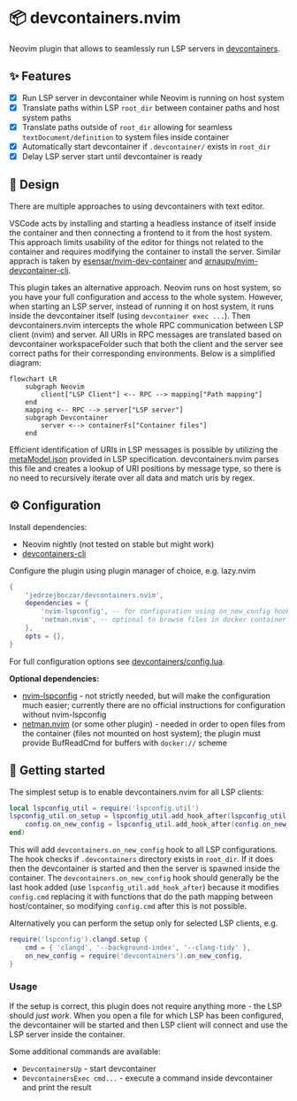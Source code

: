 # 📦 devcontainers.nvim

Neovim plugin that allows to seamlessly run LSP servers in [devcontainers](https://containers.dev).

## ✨ Features

- [x] Run LSP server in devcontainer while Neovim is running on host system
- [x] Translate paths within LSP `root_dir` between container paths and host system paths
- [x] Translate paths outside of `root_dir` allowing for seamless `textDocument/definition` to system files inside container
- [x] Automatically start devcontainer if `.devcontainer/` exists in `root_dir`
- [x] Delay LSP server start until devcontainer is ready

## 📝 Design

There are multiple approaches to using devcontainers with text editor.

VSCode acts by installing and starting a headless instance of itself inside the container and then connecting
a frontend to it from the host system. This approach limits usability of the editor for things not related to
the container and requires modifying the container to install the server.
Similar apprach is taken by [esensar/nvim-dev-container](https://github.com/esensar/nvim-dev-container) and
[arnaupv/nvim-devcontainer-cli](https://github.com/arnaupv/nvim-devcontainer-cli).

This plugin takes an alternative approach. Neovim runs on host system, so you have your full configuration and
access to the whole system. However, when starting an LSP server, instead of running it on host system, it runs inside
the devcontainer itself (using `devcontainer exec ...`). Then devcontainers.nvim intercepts the whole RPC communication
between LSP client (nvim) and server. All URIs in RPC messages are translated based on devcontainer workspaceFolder
such that both the client and the server see correct paths for their corresponding environments.
Below is a simplified diagram:

```mermaid
flowchart LR
    subgraph Neovim
        client["LSP Client"] <-- RPC --> mapping["Path mapping"]
    end
    mapping <-- RPC --> server["LSP server"]
    subgraph Devcontainer
        server <--> containerFs["Container files"]
    end
```

Efficient identification of URIs in LSP messages is possible by utilizing the [metaModel.json](https://microsoft.github.io/language-server-protocol/specifications/lsp/3.17/specification/#metaModel)
provided in LSP specification. devcontainers.nvim parses this file and creates a lookup of URI positions by message
type, so there is no need to recursively iterate over all data and match uris by regex.

## ⚙️ Configuration

Install dependencies:

* Neovim nightly (not tested on stable but might work)
* [devcontainers-cli](https://github.com/devcontainers/cli)

Configure the plugin using plugin manager of choice, e.g. lazy.nvim

```lua
{
    'jedrzejboczar/devcontainers.nvim',
    dependencies = {
        'nvim-lspconfig', -- for configuration using on_new_config hook
        'netman.nvim', -- optional to browse files in docker container
    },
    opts = {},
}
```

For full configuration options see [devcontainers/config.lua](lua/devcontainers/config.lua).

**Optional dependencies:**

* [nvim-lspconfig](https://github.com/neovim/nvim-lspconfig) - not strictly needed, but will make the configuration much easier; currently there are no official instructions for configuration without nvim-lspconfig
* [netman.nvim](https://github.com/miversen33/netman.nvim) (or some other plugin) - needed in order to open files from the container (files not mounted on host system); the plugin must provide BufReadCmd for buffers with `docker://` scheme

## 🚀 Getting started

The simplest setup is to enable devcontainers.nvim for all LSP clients:

```lua
local lspconfig_util = require('lspconfig.util')
lspconfig_util.on_setup = lspconfig_util.add_hook_after(lspconfig_util.on_setup, function(config, user_config)
    config.on_new_config = lspconfig_util.add_hook_after(config.on_new_config, require('devcontainers').on_new_config)
end)
```
This will add `devcontainers.on_new_config` hook to all LSP configurations.
The hook checks if `.devcontainers` directory exists in `root_dir`. If it does then the devcontainer is
started and then the server is spawned inside the container.
The `devcontainers.on_new_config` hook should generally be the last hook added (use `lspconfig_util.add_hook_after`)
because it modifies `config.cmd` replacing it with functions that do the path mapping between host/container,
so modifying `config.cmd` after this is not possible.

Alternatively you can perform the setup only for selected LSP clients, e.g.

```lua
require('lspconfig').clangd.setup {
    cmd = { 'clangd', '--background-index', '--clang-tidy' },
    on_new_config = require('devcontainers').on_new_config,
}
```

### Usage

If the setup is correct, this plugin does not require anything more - the LSP should *just work*.
When you open a file for which LSP has been configured, the devcontainer will be started and then
LSP client will connect and use the LSP server inside the container.

Some additional commands are available:

* `DevcontainersUp` - start devcontainer
* `DevcontainersExec cmd...` - execute a command inside devcontainer and print the result
